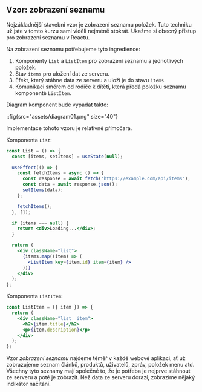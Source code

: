 ## Vzor: zobrazení seznamu

Nejzákladnější stavební vzor je zobrazení seznamu položek. Tuto techniku už jste v tomto kurzu sami viděli nejméně stokrát. Ukažme si obecný přístup pro zobrazení seznamu v Reactu.

Na zobrazení seznamu potřebujeme tyto ingredience:

1. Komponenty `List` a `ListItem` pro zobrazení seznamu a jednotlivých položek.
1. Stav `items` pro uložení dat ze serveru.
1. Efekt, který stáhne data ze serveru a uloží je do stavu `items`.
1. Komunikaci směrem od rodiče k dítěti, která předá položku seznamu komponentě `ListItem`.

Diagram komponent bude vypadat takto:

::fig{src="assets/diagram01.png" size="40"}

Implementace tohoto vzoru je relativně přímočará.

Komponenta `List`:

```jsx
const List = () => {
  const [items, setItems] = useState(null);

  useEffect(() => {
    const fetchItems = async () => {
      const response = await fetch('https://example.com/api/items');
      const data = await response.json();
      setItems(data);
    };

    fetchItems();
  }, []);

  if (items === null) {
    return <div>Loading...</div>;
  }

  return (
    <div className="list">
      {items.map((item) => (
        <ListItem key={item.id} item={item} />
      ))}
    </div>
  );
};
```

Komponenta `ListItem`:

```jsx
const ListItem = ({ item }) => {
  return (
    <div className="list__item">
      <h2>{item.title}</h2>
      <p>{item.description}</p>
    </div>
  );
};
```

Vzor _zobrazení seznamu_ najdeme téměř v každé webové aplikaci, ať už zobrazujeme seznam článků, produktů, uživatelů, zpráv, položek menu atd. Všechny tyto seznamy mají společné to, že je potřeba je nejprve stáhnout ze serveru a poté je zobrazit. Než data ze serveru dorazí, zobrazíme nějaký indikátor načítání.
